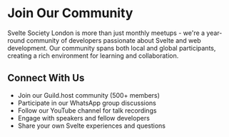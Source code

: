 # Join Our Community

Svelte Society London is more than just monthly meetups - we're a
year-round community of developers passionate about Svelte and web
development. Our community spans both local and global participants,
creating a rich environment for learning and collaboration.

## Connect With Us

- Join our Guild.host community (500+ members)
- Participate in our WhatsApp group discussions
- Follow our YouTube channel for talk recordings
- Engage with speakers and fellow developers
- Share your own Svelte experiences and questions
